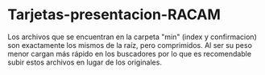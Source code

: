 # Tarjetas-presentacion-RACAM

Los archivos que se encuentran en la carpeta "min" (index y confirmacion) son exactamente los mismos de la raíz, pero comprimidos. Al ser su peso menor cargan más rápido en los buscadores por lo que es recomendable subir estos archivos en lugar de los originales.

